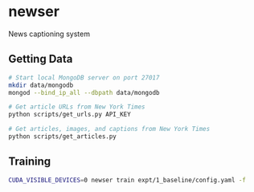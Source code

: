 # newser

News captioning system

## Getting Data

```sh
# Start local MongoDB server on port 27017
mkdir data/mongodb
mongod --bind_ip_all --dbpath data/mongodb

# Get article URLs from New York Times
python scripts/get_urls.py API_KEY

# Get articles, images, and captions from New York Times
python scripts/get_articles.py
```

## Training

```sh
CUDA_VISIBLE_DEVICES=0 newser train expt/1_baseline/config.yaml -f
```
